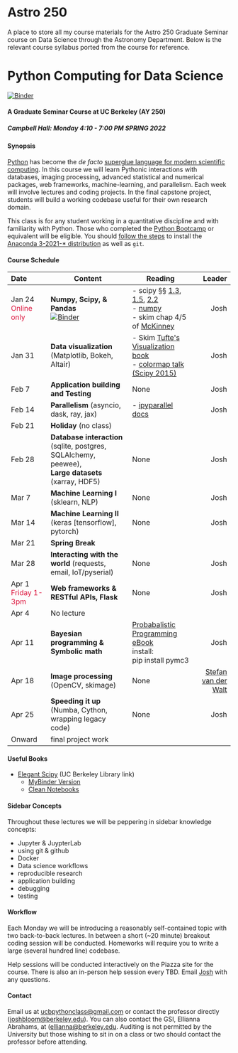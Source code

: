 # Astro 250
A place to store all my course materials for the Astro 250 Graduate Seminar course on Data Science through the Astronomy Department. Below is the relevant course syllabus ported from the course for reference.





Python Computing for Data Science
==============

[![Binder](https://mybinder.org/badge.svg)](https://mybinder.org/v2/gh/profjsb/python-seminar/master)


#### A Graduate Seminar Course at UC Berkeley (AY 250) ####

##### Campbell Hall: Monday 4:10 - 7:00 PM SPRING 2022 #####

#### Synopsis ####

[Python](http://python.org) has become the *de facto* [superglue language for modern scientific computing](http://www.reddit.com/r/Python/comments/y9rku/astrophysicist_joshua_bloom_on_python_as_super/). In this course we will learn Pythonic interactions with databases, imaging processing, advanced statistical and numerical packages, web frameworks, machine-learning, and parallelism. Each week will involve lectures and coding projects. In the final capstone project, students will build a working codebase useful for their own research domain.

This class is for any student working in a quantitative discipline and with familiarity with Python. Those who completed the [Python Bootcamp](http://www.pythonbootcamp.info) or equivalent will be eligible. You should [follow the steps](https://sites.google.com/site/pythonbootcamp/preparation/software) to install the [Anaconda 3-2021-* distribution](https://www.anaconda.com/products/individual) as well as <code>git</code>.

#### Course Schedule ####

Date | Content | Reading | Leader
:--- | --------| ------- | ---: |
Jan 24 <font color="crimson">Online only</font> | **Numpy, Scipy, & Pandas** <br> [![Binder](https://mybinder.org/badge.svg)](https://mybinder.org/v2/gh/profjsb/python-seminar/master?filepath=DataFiles_and_Notebooks%2F03_Numpy_Scipy_Stats%2FNumpyIntro.ipynb)   | - scipy &sect;&sect; [1.3](http://www.scipy-lectures.org/intro/numpy/index.html), [1.5](http://www.scipy-lectures.org/intro/scipy.html), [2.2](http://www.scipy-lectures.org/advanced/advanced_numpy/index.html)<br>- [numpy](https://hal.inria.fr/inria-00564007/document)</br> - skim chap 4/5 of [McKinney](http://shop.oreilly.com/product/0636920023784.do?code=B2S3) | Josh
Jan 31	| **Data visualization** (Matplotlib, Bokeh, Altair)   | - Skim [Tufte's Visualization book](https://www.amazon.com/Visual-Display-Quantitative-Information/dp/0961392142)<br> - [colormap talk (Scipy 2015)](https://www.youtube.com/watch?v=xAoljeRJ3lU) | Josh
Feb 7  | **Application building and Testing** | None | Josh 
Feb 14  | **Parallelism** (asyncio, dask, ray, jax)  | - [ipyparallel docs](http://ipyparallel.readthedocs.io/en/latest/intro.html) |Josh
Feb 21  | **Holiday** (no class) |  | 
Feb 28 | **Database interaction** (sqlite, postgres, SQLAlchemy, peewee),<br>**Large datasets** (xarray, HDF5) |  None | Josh
Mar 7  | **Machine Learning I** (sklearn, NLP) | None |Josh
Mar 14	| **Machine Learning II** (keras [tensorflow], pytorch) | None |Josh
Mar 21  | **Spring Break** |  | 
Mar 28  | **Interacting with the world** (requests, email, IoT/pyserial)	| None | Josh
Apr 1 <br><font color="crimson">Friday 1-3pm</font>| **Web frameworks & RESTful APIs, Flask**		| None |  Josh
Apr 4  | No lecture |
Apr 11	|	**Bayesian programming & Symbolic math**	| [Probabalistic Programming eBook](http://nbviewer.jupyter.org/github/CamDavidsonPilon/Probabilistic-Programming-and-Bayesian-Methods-for-Hackers/blob/master/Chapter1_Introduction/Ch1_Introduction_PyMC3.ipynb)<br>install:<br>pip install pymc3| Josh
Apr 18	| **Image processing** (OpenCV, skimage)  | None | [Stefan van der Walt](https://github.com/stefanv)
Apr 25  | **Speeding it up** (Numba, Cython, wrapping legacy code) | None | Josh 
Onward   | final project work |
 

#### Useful Books ####

   - [Elegant Scipy](https://learning.oreilly.com/library/view/elegant-scipy/9781491922927/preface01.html) (UC Berkeley Library link)
       - [MyBinder Version](https://mybinder.org/v2/gh/elegant-scipy/notebooks/master?filepath=index.ipynb)
       - [Clean Notebooks](https://github.com/elegant-scipy/notebooks)
       
#### Sidebar Concepts ####

Throughout these lectures we will be peppering in sidebar knowledge concepts:

  - Jupyter & JuypterLab
  - using git & github
  - Docker
  - Data science workflows
  - reproducible research
  - application building
  - debugging
  - testing

#### Workflow ####

Each Monday we will be introducing a reasonably self-contained topic with two back-to-back lectures. In between a short (~20 minute) breakout coding session will be conducted. Homeworks will require you to write a large (several hundred line) codebase.

Help sessions will be conducted interactively on the Piazza site for the course. There is also an in-person help session every TBD. Email [Josh](mailto:joshbloom@berkeley.edu) with any questions.

#### Contact ####

Email us at [ucbpythonclass@gmail.com](mailto:ucbpythonclass@gmail.com) or contact the professor directly ([joshbloom@berkeley.edu](joshbloom@berkeley.edu)).  You can also contact the GSI, Ellianna Abrahams, at ([ellianna@berkeley.edu](ellianna@berkeley.edu). Auditing is not permitted by the University but those wishing to sit in on a class or two should contact the professor before attending.
